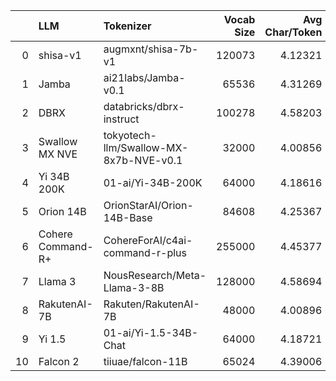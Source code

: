 |    | LLM               | Tokenizer                              |   Vocab Size |   Avg Char/Token |
|---:|:------------------|:---------------------------------------|-------------:|-----------------:|
|  0 | shisa-v1          | augmxnt/shisa-7b-v1                    |       120073 |          4.12321 |
|  1 | Jamba             | ai21labs/Jamba-v0.1                    |        65536 |          4.31269 |
|  2 | DBRX              | databricks/dbrx-instruct               |       100278 |          4.58203 |
|  3 | Swallow MX NVE    | tokyotech-llm/Swallow-MX-8x7b-NVE-v0.1 |        32000 |          4.00856 |
|  4 | Yi 34B 200K       | 01-ai/Yi-34B-200K                      |        64000 |          4.18616 |
|  5 | Orion 14B         | OrionStarAI/Orion-14B-Base             |        84608 |          4.25367 |
|  6 | Cohere Command-R+ | CohereForAI/c4ai-command-r-plus        |       255000 |          4.45377 |
|  7 | Llama 3           | NousResearch/Meta-Llama-3-8B           |       128000 |          4.58694 |
|  8 | RakutenAI-7B      | Rakuten/RakutenAI-7B                   |        48000 |          4.00896 |
|  9 | Yi 1.5            | 01-ai/Yi-1.5-34B-Chat                  |        64000 |          4.18721 |
| 10 | Falcon 2          | tiiuae/falcon-11B                      |        65024 |          4.39006 |